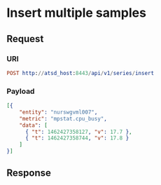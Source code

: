 # Insert multiple samples
## Request
### URI
```elm
POST http://atsd_host:8443/api/v1/series/insert
```
### Payload
```json
[{
    "entity": "nurswgvml007",
    "metric": "mpstat.cpu_busy",
    "data": [
      { "t": 1462427358127, "v": 17.7 },
      { "t": 1462427358744, "v": 17.8 }
    ]
}]
```

## Response
```
```
